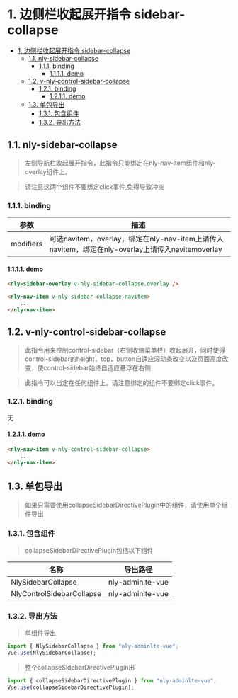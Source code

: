 # 1. 边侧栏收起展开指令 sidebar-collapse
<!-- TOC -->

- [1. 边侧栏收起展开指令 sidebar-collapse](#1-边侧栏收起展开指令-sidebar-collapse)
    - [1.1. nly-sidebar-collapse](#11-nly-sidebar-collapse)
        - [1.1.1. binding](#111-binding)
            - [1.1.1.1. demo](#1111-demo)
    - [1.2. v-nly-control-sidebar-collapse](#12-v-nly-control-sidebar-collapse)
        - [1.2.1. binding](#121-binding)
            - [1.2.1.1. demo](#1211-demo)
    - [1.3. 单包导出](#13-单包导出)
        - [1.3.1. 包含组件](#131-包含组件)
        - [1.3.2. 导出方法](#132-导出方法)

<!-- /TOC -->
## 1.1. nly-sidebar-collapse

> 左侧导航栏收起展开指令，此指令只能绑定在nly-nav-item组件和nly-overlay组件上。

>请注意这两个组件不要绑定click事件,免得导致冲突

### 1.1.1. binding

参数 | 描述
-|-
modifiers | 可选navitem，overlay，绑定在nly-nav-item上请传入navitem，绑定在nly-overlay上请传入navitemoverlay

#### 1.1.1.1. demo

```html
<nly-sidebar-overlay v-nly-sidebar-collapse.overlay />

<nly-nav-item v-nly-sidebar-collapse.navitem>
    ...
</nly-nav-item>

```

## 1.2. v-nly-control-sidebar-collapse

> 此指令用来控制control-sidebar（右侧收缩菜单栏）收起展开，同时使得control-sidebar的height，top，button自适应滚动条改变以及页面高度改变，使control-sidebar始终自适应悬浮在右侧

> 此指令可以当定在任何组件上。请注意绑定的组件不要绑定click事件。

### 1.2.1. binding

无

#### 1.2.1.1. demo

```html
<nly-nav-item v-nly-control-sidebar-collapse>
    ...
</nly-nav-item>
```

## 1.3. 单包导出

> 如果只需要使用collapseSidebarDirectivePlugin中的组件，请使用单个组件导出

### 1.3.1. 包含组件

> collapseSidebarDirectivePlugin包括以下组件

名称 | 导出路径
-|-
NlySidebarCollapse | nly-adminlte-vue
NlyControlSidebarCollapse | nly-adminlte-vue

### 1.3.2. 导出方法

> 单组件导出

```js
import { NlySidebarCollapse } from "nly-adminlte-vue";
Vue.use(NlySidebarCollapse);
```

> 整个collapseSidebarDirectivePlugin出

```js
import { collapseSidebarDirectivePlugin } from "nly-adminlte-vue";
Vue.use(collapseSidebarDirectivePlugin);
```